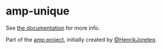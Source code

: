 # amp-unique

See [the documentation](http://amp-project.com#amp-unique) for more info.

Part of the [amp project](http://amp-project.com#amp-unique), initially created by [@HenrikJoreteg](http://twitter.com/henrikjoreteg).